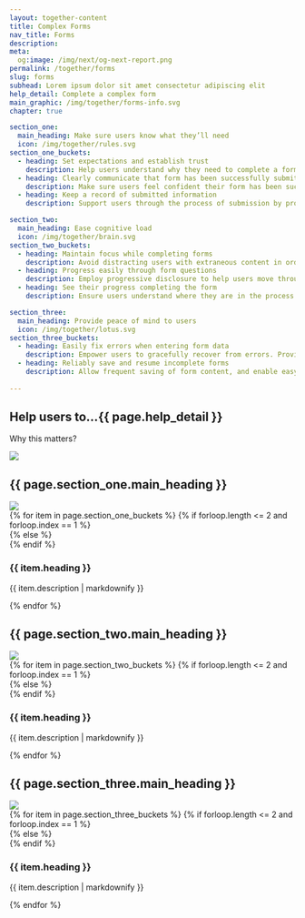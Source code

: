 ```yaml
---
layout: together-content
title: Complex Forms
nav_title: Forms
description: 
meta:
  og:image: /img/next/og-next-report.png
permalink: /together/forms
slug: forms
subhead: Lorem ipsum dolor sit amet consectetur adipiscing elit
help_detail: Complete a complex form
main_graphic: /img/together/forms-info.svg
chapter: true

section_one:
  main_heading: Make sure users know what they’ll need
  icon: /img/together/rules.svg
section_one_buckets: 
  - heading: Set expectations and establish trust
    description: Help users understand why they need to complete a form, what information will be needed to complete form, why we are asking for specific data, and what will be done with the data they are providing. 
  - heading: Clearly communicate that form has been successfully submitted
    description: Make sure users feel confident their form has been successfully submitted. Provide next steps, if available.
  - heading: Keep a record of submitted information
    description: Support users through the process of submission by providing an easily printed or downloadable summary of submitted information and any information they will need in order follow up on status.  

section_two:
  main_heading: Ease cognitive load
  icon: /img/together/brain.svg
section_two_buckets: 
  - heading: Maintain focus while completing forms
    description: Avoid distracting users with extraneous content in order to ensure focus is centered on form content and encourage users to successfully complete form.
  - heading: Progress easily through form questions
    description: Employ progressive disclosure to help users move through the form in a clear way that supports them when they are stressed or cognitively overwhelmed and progress from easy to hard questions.
  - heading: See their progress completing the form
    description: Ensure users understand where they are in the process of completing a form, and feel confident they know next steps in moving through form completion. 

section_three:
  main_heading: Provide peace of mind to users
  icon: /img/together/lotus.svg
section_three_buckets: 
  - heading: Easily fix errors when entering form data
    description: Empower users to gracefully recover from errors. Provide complete information on how to recover from errors. 
  - heading: Reliably save and resume incomplete forms
    description: Allow frequent saving of form content, and enable easy return to finish completing form, if outside distractions become overwhelming or a user cannot complete the form in a single session. 
 
---
```


<!-- top section -->
<section class="text-center margin-y-6">
  <div class="border-bottom-1px border-top-0 border-dashed">
    <h2 class="font-sans-xl">
      Help users to...<span class="font-sans-xl text-base">{{ page.help_detail }}</span>
    </h2>
  </div>
  <p class="font-sans-2xl text-bold">Why this matters?</p>
  <img class="width-desktop" src="{{ page.main_graphic }}">
</section>

<!-- section one -->
<section class="together-section">      
  <h2 class="text-center font-sans-2xl text-base-dark text-normal">
    {{ page.section_one.main_heading }}
  </h2>
  <div class="display-flex flex-row flex-justify-center margin-bottom-4">
    <img class="width-9" src="{{ page.section_one.icon }}">
  </div>  
  <div class="grid-container">
    <div class="grid-row grid-gap-2">
      {% for item in page.section_one_buckets %}
      {% if forloop.length <= 2 and forloop.index == 1 %}
        <div class="tablet:grid-col-4 tablet:grid-offset-2">
      {% else %}
        <div class="tablet:grid-col-4">
      {% endif  %}
          <div class="together-section__header border-top-105 border-primary">
            <h3 class="together-section__heading">
            {{ item.heading }}
            </h3>
            <p>{{ item.description | markdownify }}</p>
          </div>
        </div>  
      {% endfor %}
    </div>
  </div>
</section>

<!-- section two -->
<section class="together-section">      
  <h2 class="text-center font-sans-2xl text-base-dark text-normal">
    {{ page.section_two.main_heading }}
  </h2>
  <div class="display-flex flex-row flex-justify-center margin-bottom-4">
    <img class="width-9" src="{{ page.section_two.icon }}">
  </div>  
  <div class="grid-container">
    <div class="grid-row grid-gap-2">
      {% for item in page.section_two_buckets %}
      {% if forloop.length <= 2 and forloop.index == 1 %}
        <div class="tablet:grid-col-4 tablet:grid-offset-2">
      {% else %}
        <div class="tablet:grid-col-4">
      {% endif  %}
          <div class="together-section__header border-top-105 border-secondary-vivid">
            <h3 class="together-section__heading">
            {{ item.heading }}
            </h3>
            <p>{{ item.description | markdownify }}</p>
          </div>
        </div>  
      {% endfor %}
    </div>
  </div>
</section>

<!-- section three -->
<section class="together-section">      
  <h2 class="text-center font-sans-2xl text-base-dark text-normal">
    {{ page.section_three.main_heading }}
  </h2>
  <div class="display-flex flex-row flex-justify-center margin-bottom-4">
    <img class="width-9" src="{{ page.section_three.icon }}">
  </div>  
  <div class="grid-container">
    <div class="grid-row grid-gap-2">
      {% for item in page.section_three_buckets %}
      {% if forloop.length <= 2 and forloop.index == 1 %}
        <div class="tablet:grid-col-4 tablet:grid-offset-2">
      {% else %}
        <div class="tablet:grid-col-4">
      {% endif  %}
          <div class="together-section__header  border-top-105 border-gold">
            <h3 class="together-section__heading">
            {{ item.heading }}
            </h3>
            <p>{{ item.description | markdownify }}</p>
          </div>
        </div>  
      {% endfor %}
    </div>
  </div>
</section>